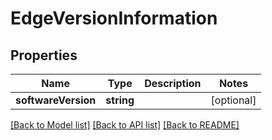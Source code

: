 # EdgeVersionInformation

## Properties
Name | Type | Description | Notes
------------ | ------------- | ------------- | -------------
**softwareVersion** | **string** |  | [optional] 

[[Back to Model list]](../README.md#documentation-for-models) [[Back to API list]](../README.md#documentation-for-api-endpoints) [[Back to README]](../README.md)


